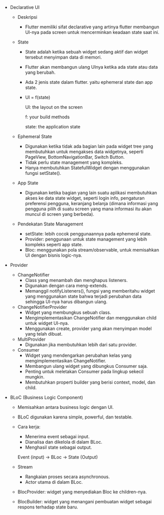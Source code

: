 - Declarative UI
  - Deskripsi
    - Flutter memiliki sifat declarative yang artinya flutter membangun UI-nya pada screen untuk mencerminkan keadaan state saat ini.
  
  - State
    - State adalah ketika sebuah widget sedang aktif dan widget tersebut menyimpan data di memori.
    - Flutter akan membangun ulang UInya ketika ada state atau data yang berubah.
    - Ada 2 jenis state dalam flutter. yaitu ephemeral state dan app state.
    - UI = f(state)

      UI: the layout on the screen

      f: your build methods

      state: the application state

  - Ephemeral State
    - Digunakan ketika tidak ada bagian lain pada widget tree yang membutuhkan untuk mengakses data widgetnya, seperti PageView, BottomNavigationBar, Switch Button.
    - Tidak perlu state management yang kompleks.
    - Hanya membutuhkan StatefulWidget dengan menggunakan fungsi setState().

  - App State
    - Digunakan ketika bagian yang lain suatu aplikasi membutuhkan akses ke data state widget, seperti login info, pengaturan preferensi pengguna, keranjang belanja (dimana informasi yang pengguna pilih di suatu screen yang mana informasi itu akan muncul di screen yang berbeda).

  - Pendekatan State Management
    - setState: lebih cocok penggunaannya pada ephemeral state.
    - Provider: penggunaan untuk state management yang lebih kompleks seperti app state.
    - Bloc: menggunakan pola stream/observable, untuk memisahkan UI dengan bisnis logic-nya.

- Provider
  - ChangeNotifier
    - Class yang menambah dan menghapus listeners.
    - Digunakan dengan cara meng-extends.
    - Memanggil notifyListeners(), fungsi yang memberitahu widget yang menggunakan state bahwa terjadi perubahan data sehingga UI-nya harus dibangun ulang.
  - ChangeNotifierProvider
    - Widget yang membungkus sebuah class.
    - Mengimplementasikan ChangeNotifier dan menggunakan child untuk widget UI-nya.
    - Menggunakan create, provider yang akan menyimpan model yang telah dibuat.
  - MultiProvider
    - Digunakan jika membutuhkan lebih dari satu provider.
  - Consumer
    - Widget yang mendengarkan perubahan kelas yang mengimplementasikan ChangeNotifier.
    - Membangun ulang widget yang dibungkus Consumer saja.
    - Penting untuk meletakan Consumer pada lingkup sekecil mungkin.
    - Membutuhkan properti builder yang berisi context, model, dan child.

- BLoC (Business Logic Component)
  - Memisahkan antara business logic dengan UI.
  - BLoC digunakan karena simple, powerful, dan testable.
  - Cara kerja:
    - Menerima event sebagai input.
    - Dianalisa dan dikelola di dalam BLoc.
    - Menghasil state sebagai output.

    Event (input) -> BLoc -> State (Output)

  - Stream
    - Rangkaian proses secara asynchronous.
    - Actor utama di dalam BLoc.

  - BlocProvider: widget yang menyediakan Bloc ke children-nya.
  - BlocBuilder: widget yang menangani pembuatan widget sebagai respons terhadap state baru.
